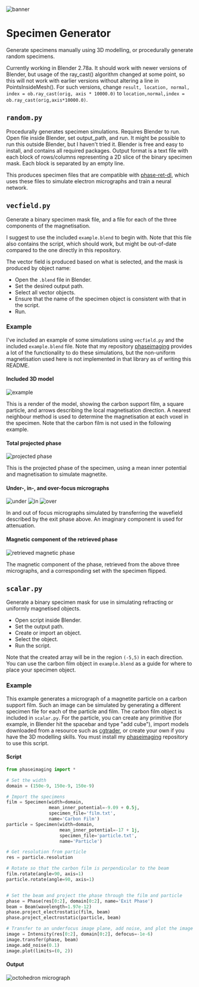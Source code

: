 
![banner](banner.jpg)

# Specimen Generator

Generate specimens manually using 3D modelling, or procedurally generate random specimens.

Currently working in Blender 2.78a. It should work with newer versions of Blender, but usage of the ray_cast() algorithm changed at some point, so this will not work with earlier versions without altering a line in PointsInsideMesh(). For such versions, change `result, location, normal, index = ob.ray_cast(orig, axis * 10000.0)` to `location,normal,index = ob.ray_cast(orig,axis*10000.0)`.

## `random.py`

Procedurally generates specimen simulations. Requires Blender to run. Open file inside Blender, set output_path, and run. It might be possible to run this outside Blender, but I haven't tried it. Blender is free and easy to install, and contains all required packages. Output format is a text file with each block of rows/columns representing a 2D slice of the binary specimen mask. Each block is separated by an empty line. 

This produces specimen files that are compatible with [phase-ret-dl](https://github.com/zac-k/phase-ret-dl), which uses these files to simulate electron micrographs and train a neural network.

## `vecfield.py`

Generate a binary specimen mask file, and a file for each of the three components of the magnetisation.

I suggest to use the included `example.blend` to begin with. Note that this file also contains the script, which should work, but might be out-of-date compared to the one directly in this repository.

The vector field is produced based on what is selected, and the mask is produced by object name:
* Open the `.blend` file in Blender. 
* Set the desired output path. 
* Select all vector objects. 
* Ensure that the name of the specimen object is consistent with that in the script. 
* Run.

### Example

I've included an example of some simulations using `vecfield.py` and the included `example.blend` file. Note that my repository [phaseimaging](https://github.com/zac-k/phaseimaging) provides a lot of the functionality to do these simulations, but the non-uniform magnetisation used here is not implemented in that library as of writing this README. 

#### Included 3D model

![example](example.png)

This is a render of the model, showing the carbon support film, a square particle, and arrows describing the local magnetisation direction. A nearest neighbour method is used to determine the magnetisation at each voxel in the specimen. Note that the carbon film is not used in the following example.

#### Total projected phase
![projected phase](total_projected_phase.png)

This is the projected phase of the specimen, using a mean inner potential and magnetisation to simulate magnetite.

#### Under-, in-, and over-focus micrographs
![under](under.png)
![in](in.png)
![over](over.png)

In and out of focus micrographs simulated by transferring the wavefield described by the exit phase above. An imaginary component is used for attenuation. 

#### Magnetic component of the retrieved phase

![retrieved magnetic phase](retrieved_magnetic_phase.png)

The magnetic component of the phase, retrieved from the above three micrographs, and a corresponding set with the specimen flipped.

## `scalar.py`

Generate a binary specimen mask for use in simulating refracting or uniformly magnetised objects.

* Open script inside Blender.
* Set the output path.
* Create or import an object. 
* Select the object.
* Run the script.

Note that the created array will be in the region `(-5,5)` in each direction. You can use the carbon film object in `example.blend` as a guide for where to place your specimen object.

### Example

This example generates a micrograph of a magnetite particle on a carbon support film. Such an image can be simulated by generating a different specimen file for each of the particle and film. The carbon film object is included in `scalar.py`. For the particle, you can create any primitive (for example, in Blender hit the spacebar and type "add cube"), import models downloaded from a resource such as [cgtrader](https://www.cgtrader.com/), or create your own if you have the 3D modelling skills. You must install my [phaseimaging](https://github.com/zac-k/phaseimaging) repository to use this script.

#### Script

```python
from phaseimaging import *

# Set the width
domain = (150e-9, 150e-9, 150e-9)

# Import the specimens
film = Specimen(width=domain,
                mean_inner_potential=-9.09 + 0.5j,
                specimen_file='film.txt',
                name='Carbon Film')
particle = Specimen(width=domain,
                    mean_inner_potential=-17 + 1j,
                    specimen_file='particle.txt',
                    name='Particle')

# Get resolution from particle
res = particle.resolution

# Rotate so that the carbon film is perpendicular to the beam
film.rotate(angle=90, axis=1)
particle.rotate(angle=90, axis=1)


# Set the beam and project the phase through the film and particle
phase = Phase(res[0:2], domain[0:2], name='Exit Phase')
beam = Beam(wavelength=1.97e-12)
phase.project_electrostatic(film, beam)
phase.project_electrostatic(particle, beam)

# Transfer to an underfocus image plane, add noise, and plot the image
image = Intensity(res[0:2], domain[0:2], defocus=-1e-6)
image.transfer(phase, beam)
image.add_noise(0.1)
image.plot(limits=(0, 2))

```

#### Output

![octohedron micrograph](octohedron.png)